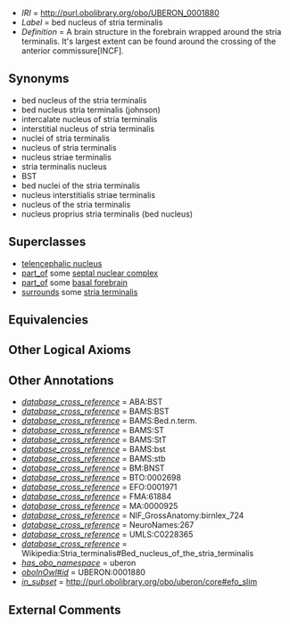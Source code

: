  * *IRI* = http://purl.obolibrary.org/obo/UBERON_0001880
 * *Label* = bed nucleus of stria terminalis
 * *Definition* = A brain structure in the forebrain wrapped around the stria terminalis. It's largest extent can be found around the crossing of the anterior commissure[INCF].

## Synonyms

 * bed nucleus of the stria terminalis
 * bed nucleus stria terminalis (johnson)
 * intercalate nucleus of stria terminalis
 * interstitial nucleus of stria terminalis
 * nuclei of stria terminalis
 * nucleus of stria terminalis
 * nucleus striae terminalis
 * stria terminalis nucleus
 * BST
 * bed nuclei of the stria terminalis
 * nucleus interstitialis striae terminalis
 * nucleus of the stria terminalis
 * nucleus proprius stria terminalis (bed nucleus)

## Superclasses

 * [telencephalic nucleus](../../UBERON/63/UBERON_0009663.md)
 * [part_of](../../BFO/50/BFO_0000050.md) some [septal nuclear complex](../../UBERON/63/UBERON_0002663.md)
 * [part_of](../../BFO/50/BFO_0000050.md) some [basal forebrain](../../UBERON/43/UBERON_0002743.md)
 * [surrounds](../../RO/21/RO_0002221.md) some [stria terminalis](../../UBERON/29/UBERON_0003029.md)

## Equivalencies


## Other Logical Axioms


## Other Annotations

 * *[database_cross_reference](../../ef/oboInOwl#hasDbXref.md)* = ABA:BST
 * *[database_cross_reference](../../ef/oboInOwl#hasDbXref.md)* = BAMS:BST
 * *[database_cross_reference](../../ef/oboInOwl#hasDbXref.md)* = BAMS:Bed.n.term.
 * *[database_cross_reference](../../ef/oboInOwl#hasDbXref.md)* = BAMS:ST
 * *[database_cross_reference](../../ef/oboInOwl#hasDbXref.md)* = BAMS:StT
 * *[database_cross_reference](../../ef/oboInOwl#hasDbXref.md)* = BAMS:bst
 * *[database_cross_reference](../../ef/oboInOwl#hasDbXref.md)* = BAMS:stb
 * *[database_cross_reference](../../ef/oboInOwl#hasDbXref.md)* = BM:BNST
 * *[database_cross_reference](../../ef/oboInOwl#hasDbXref.md)* = BTO:0002698
 * *[database_cross_reference](../../ef/oboInOwl#hasDbXref.md)* = EFO:0001971
 * *[database_cross_reference](../../ef/oboInOwl#hasDbXref.md)* = FMA:61884
 * *[database_cross_reference](../../ef/oboInOwl#hasDbXref.md)* = MA:0000925
 * *[database_cross_reference](../../ef/oboInOwl#hasDbXref.md)* = NIF_GrossAnatomy:birnlex_724
 * *[database_cross_reference](../../ef/oboInOwl#hasDbXref.md)* = NeuroNames:267
 * *[database_cross_reference](../../ef/oboInOwl#hasDbXref.md)* = UMLS:C0228365
 * *[database_cross_reference](../../ef/oboInOwl#hasDbXref.md)* = Wikipedia:Stria_terminalis#Bed_nucleus_of_the_stria_terminalis
 * *[has_obo_namespace](../../ce/oboInOwl#hasOBONamespace.md)* = uberon
 * *[oboInOwl#id](../../id/oboInOwl#id.md)* = UBERON:0001880
 * *[in_subset](../../et/oboInOwl#inSubset.md)* = http://purl.obolibrary.org/obo/uberon/core#efo_slim

## External Comments

